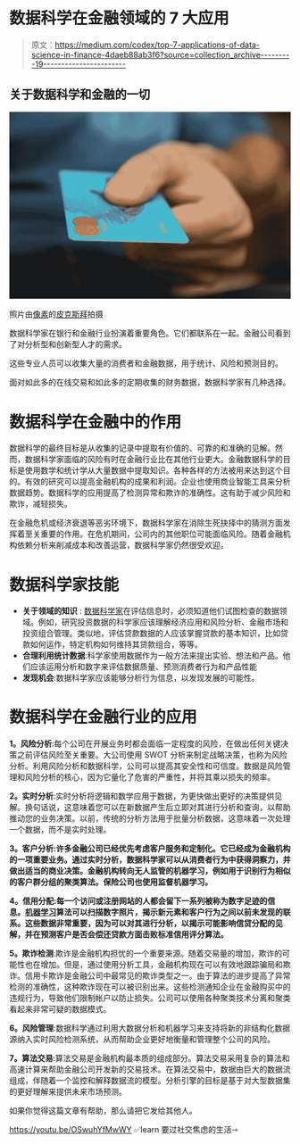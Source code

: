 # 数据科学在金融领域的 7 大应用

> 原文：<https://medium.com/codex/top-7-applications-of-data-science-in-finance-4daeb88ab3f6?source=collection_archive---------19----------------------->

## 关于数据科学和金融的一切

![](img/4649dda33e2f5fcddd57c56a50eb8213.png)

照片由[像素](https://www.pexels.com/photo/shopping-business-money-pay-50987/?utm_content=attributionCopyText&utm_medium=referral&utm_source=pexels)的[皮克斯拜](https://www.pexels.com/@pixabay?utm_content=attributionCopyText&utm_medium=referral&utm_source=pexels)拍摄

数据科学家在银行和金融行业扮演着重要角色。它们都联系在一起。金融公司看到了对分析型和创新型人才的需求。

这些专业人员可以收集大量的消费者和金融数据，用于统计、风险和预测目的。

面对如此多的在线交易和如此多的定期收集的财务数据，数据科学家有几种选择。

# 数据科学在金融中的作用

数据科学的最终目标是从收集的记录中提取有价值的、可靠的和准确的见解。然而，数据科学家面临的风险有时在金融行业比在其他行业更大。金融数据科学的目标是使用数学和统计学从大量数据中提取知识。各种各样的方法被用来达到这个目的。有效的研究可以提高金融机构的成果和利润。企业也使用商业智能工具来分析数据趋势。数据科学的应用提高了检测异常和欺诈的准确性。这有助于减少风险和欺诈，减轻损失。

在金融危机或经济衰退等恶劣环境下，数据科学家在消除生死抉择中的猜测方面发挥着至关重要的作用。在危机期间，公司内的其他职位可能面临风险。随着金融机构依赖分析来削减成本和改善运营，数据科学家仍然很受欢迎。

# 数据科学家技能

*   **关于领域的知识** : [数据科学家](https://aichapters.com/everything-you-need-to-know-about-a-data-scientist/)在评估信息时，必须知道他们试图检查的数据领域。例如，研究投资数据的科学家应该理解经济应用和风险分析、金融市场和投资组合管理。类似地，评估贷款数据的人应该掌握贷款的基本知识，比如贷款如何运作，特定机构如何维持其贷款组合，等等。
*   **合理利用统计数据**:科学家使用数据作为一般方法来提出实验、想法和产品。他们应该运用分析和数字来评估数据质量、预测消费者行为和产品性能
*   **发现机会**:数据科学家应该能够分析行为信息，以发现发展的可能性。

# 数据科学在金融行业的应用

**1。风险分析**:每个公司在开展业务时都会面临一定程度的风险，在做出任何关键决策之前评估风险至关重要。大公司使用 SWOT 分析来制定战略决策，也称为风险分析。利用风险分析和数据科学，公司可以提高其安全性和可信度。数据是风险管理和风险分析的核心，因为它量化了危害的严重性，并将其乘以损失的频率。

**2。实时分析**:实时分析将逻辑和数学应用于数据，为更快做出更好的决策提供见解。换句话说，这意味着您可以在新数据产生后立即对其进行分析和查询，以帮助推动您的业务决策。以前，传统的分析方法用于批量分析数据，这意味着一次处理一个数据，而不是实时处理。

**3。客户分析:许多金融公司已经优先考虑客户服务和定制化。它已经成为金融机构的一项重要业务。通过实时分析，数据科学家可以从消费者行为中获得洞察力，并做出适当的商业决策。金融机构转向无人监管的机器学习，例如用于识别行为相似的客户群分组的聚类算法。保险公司也使用监督机器学习。**

**4。信用分配:每一个访问或注册网站的人都会留下一系列被称为数字足迹的信息。[机器学习](https://aichapters.com/top-5-programming-language-for-machine-learning/)算法可以扫描数字照片，揭示新元素和客户行为之间以前未发现的联系。这些数据非常重要，因为可以对其进行分析，以揭示可能影响信贷分配的见解，并在预测客户是否会偿还贷款方面击败标准信用评分算法。**

**5。欺诈检测**:欺诈是金融机构担忧的一个重要来源。随着交易量的增加，欺诈的可能性也在增加。但是，通过使用分析工具，金融机构现在可以有效地跟踪骗局和欺诈。信用卡欺诈是金融公司中最常见的欺诈类型之一。由于算法的进步提高了异常检测的准确性，这种欺诈现在可以被识别出来。这些检测通知企业在金融购买中的违规行为，导致他们限制帐户以防止损失。公司可以使用各种聚类技术分离和聚类看起来非常可疑的数据模式。

**6。风险管理**:数据科学通过利用大数据分析和机器学习来支持将新的非结构化数据源纳入实时风险检测系统，从而帮助企业更好地衡量和管理整个公司的风险。

**7。算法交易**:算法交易是金融机构最本质的组成部分。算法交易采用复杂的算法和高速计算来帮助金融公司开发新的交易技术。在算法交易中，数据由巨大的数据流组成，伴随着一个监控和解释数据流的模型。分析引擎的目标是基于对大型数据集的更好理解来提供未来市场预测。

如果你觉得这篇文章有帮助，那么请把它发给其他人。

https://youtu.be/OSwuhYfMwWY ✅learn 要过社交焦虑的生活⇾